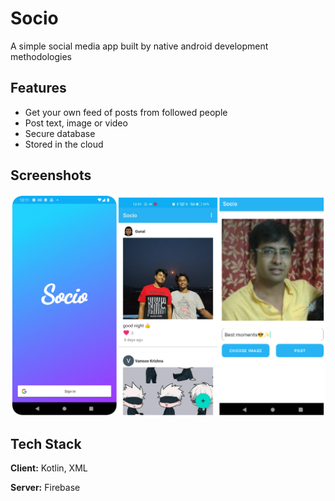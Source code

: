 # Socio

A simple social media app built by native android development methodologies


## Features

- Get your own feed of posts from followed people
- Post text, image or video
- Secure database
- Stored in the cloud


## Screenshots

![App Screenshot](https://github.com/m3rcury02/Socio/blob/4c9eaaac3209b450d03b924fafd5780f9ce528b6/Screenshot_20230808_002219.png)



## Tech Stack

**Client:** Kotlin, XML

**Server:** Firebase

